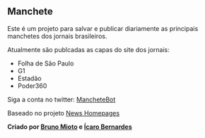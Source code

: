 
## Manchete

Este é um projeto para salvar e publicar diariamente as principais
manchetes dos jornais brasileiros.

Atualmente são publcadas as capas do site dos jornais:

-   Folha de São Paulo
-   G1
-   Estadão
-   Poder360

Siga a conta no twitter: [MancheteBot](https://twitter.com/MancheteBot)

Baseado no projeto [News
Homepages](https://palewi.re/docs/news-homepages/)

**Criado por [Bruno Mioto](https://github.com/brunomioto) e [Ícaro
Bernardes](https://github.com/IcaroBernardes)**

